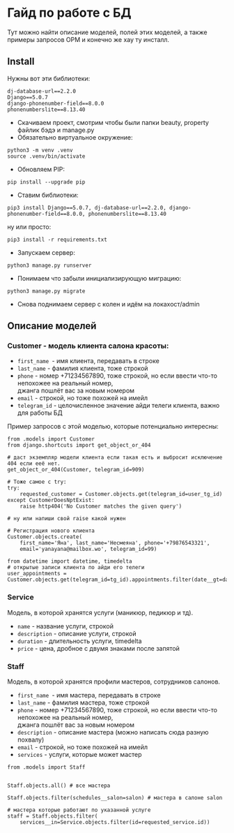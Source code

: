 # Гайд по работе с БД
Тут можно найти описание моделей, полей этих моделей, а также примеры запросов ОРМ и конечно же хау ту инсталл.

## Install
Нужны вот эти библиотеки:
```
dj-database-url==2.2.0
Django==5.0.7
django-phonenumber-field==8.0.0
phonenumberslite==8.13.40
```
- Скачиваем проект, смотрим чтобы были папки beauty, property файлик бэдэ и manage.py
- Обязательно виртуальное окружение:
```commandline
python3 -m venv .venv
source .venv/bin/activate
```
- Обновляем PIP:
```commandline
pip install --upgrade pip
```
- Ставим библиотеки:
```commandline
pip3 install Django==5.0.7, dj-database-url==2.2.0, django-phonenumber-field==8.0.0, phonenumberslite==8.13.40
```
ну или просто:
```commandline
pip3 install -r requirements.txt
```
- Запускаем сервер:
```commandline
python3 manage.py runserver
```
 - Понимаем что забыли инициализирующую миграцию:
```commandline
python3 manage.py migrate
```
- Снова поднимаем сервер с колен и идём на локахост/admin

## Описание моделей

### Customer - модель клиента салона красоты:

- `first_name `- имя клиента, передавать в строке
- `last_name` - фамилия клиента, тоже строкой
- `phone` - номер +71234567890, тоже строкой, но если ввести что-то непохожее на реальный номер,  
джанга пошлёт вас за новым номером
- `email` - строкой, но тоже похожей на имейл
- `telegram_id` - целочисленное значение айди телеги клиента, важно для работы БД

 Пример запросов с этой моделью, которые потенциально интересны:
 
```python3
from .models import Customer
from django.shortcuts import get_object_or_404

# даст экземпляр модели клиента если такая есть и выбросит исключение 404 если ееё нет.
get_object_or_404(Customer, telegram_id=909)  

# Тоже самое с try:
try:
    requested_customer = Customer.objects.get(telegram_id=user_tg_id)
except CustomerDoesNptExist:
    raise http404('No Customer matches the given query')

# ну или напиши свой raise какой нужен
```

```python3
# Регистрация нового клиента
Customer.objects.create(
    first_name='Яна', last_name='Несмеяна', phone='+79876543321', 
    email='yanayana@mailbox.wo', telegram_id=99)
```
```python3
from datetime import datetime, timedelta
# открытые записи клиента по айди его телеги
user_appointments = Customer.objects.get(telegram_id=tg_id).appointments.filter(date__gt=datetime.today())
```

### Service
Модель, в которой хранятся услуги (маникюр, педикюр и тд).

- `name` - название услуги, строкой
- `description` - описание услуги, строкой
- `duration` - длительность услуги, timedelta
- `price` - цена, дробное с двумя знаками после запятой

### Staff
Модель, в которой хранятся профили мастеров, сотрудников салонов.

- `first_name `- имя мастера, передавать в строке
- `last_name` - фамилия мастера, тоже строкой
- `phone` - номер +71234567890, тоже строкой, но если ввести что-то непохожее на реальный номер,  
джанга пошлёт вас за новым номером
- `description` - описание мастера (можно написать сюда разную похвалу)
- `email` - строкой, но тоже похожей на имейл
- `services` - услуги, которые может мастер

```python3
from .models import Staff


Staff.objects.all() # все мастера

Staff.objects.filter(schedules__salon=salon) # мастера в салоне salon

# мастера которые работают по указанной услуге
staff = Staff.objects.filter(
    services__in=Service.objects.filter(id=requested_service.id)) 
```
